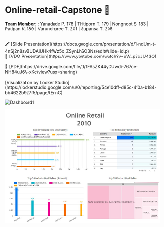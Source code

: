 # Online-retail-Capstone 📝

<b> Team Member: </b>  : Yanadade P. 178 | Thitiporn T. 179 | Nongnoot S. 183 | Patipan K. 189 | Varuncharee T. 201 | Supansa T. 205

<br>
🖍 [Slide Presentation](https://docs.google.com/presentation/d/1-ndUm-t-4nSj2n8svBUDAiUHk4fWz5x_ZSynLhSO3Ns/edit#slide=id.p)
<br>
🎥 [VDO Presentation](https://www.youtube.com/watch?v=uW_p3cJU43Q)

<br>

<br>
📃 [PDF](https://drive.google.com/file/d/1FAsZK44yCUwdi-767ce-NH84uJ6V-xKc/view?usp=sharing)
<br>

<br>
[Visualization by Looker Studio]
(https://lookerstudio.google.com/u/0/reporting/54e10dff-d85c-4f0a-b184-bb4622b927f5/page/tEnnC)
<br>


![Dashboard1](https://github.com/yana-a-pak/online-retail-capstone/tree/main/capstone/image)

![Dashboard2](https://github.com/yana-a-pak/online-retail-capstone/blob/main/capstone/image/dashboard2.jpg)
